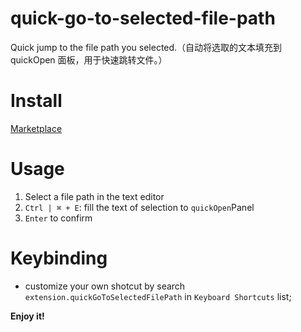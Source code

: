 # quick-go-to-selected-file-path
Quick jump to the file path you selected.（自动将选取的文本填充到 quickOpen 面板，用于快速跳转文件。）

# Install
[Marketplace](https://marketplace.visualstudio.com/items?itemName=duXing.quick-go-to-selected-file-path)

# Usage
1. Select a file path in the text editor
2. `Ctrl | ⌘ + E`: fill the text of selection to `quickOpen`Panel
3. `Enter` to confirm

# Keybinding
- customize your own shotcut by search `extension.quickGoToSelectedFilePath` in `Keyboard Shortcuts` list;

**Enjoy it!**